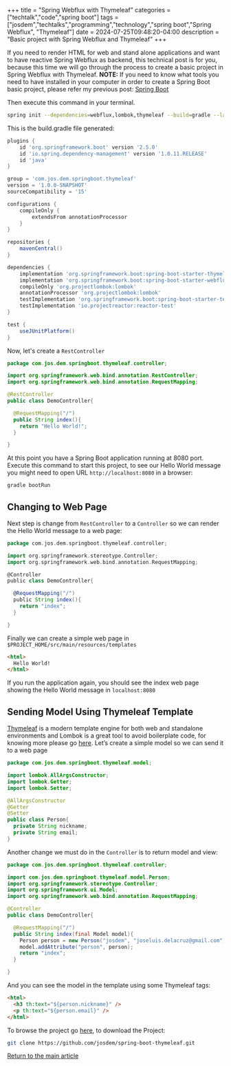 +++
title = "Spring Webflux with Thymeleaf"
categories = ["techtalk","code","spring boot"]
tags = ["josdem","techtalks","programming","technology","spring boot","Spring Webflux", "Thymeleaf"]
date = 2024-07-25T09:48:20-04:00
description = "Basic project with Spring Webflux and Thymeleaf"
+++

If you need to render HTML for web and stand alone applications and want to have reactive Spring Webflux as backend, this technical post is for you, because this time we will go through the process to create a basic project in Spring Webflux with Thymeleaf. **NOTE:** If you need to know what tools you need to have installed in your computer in order to create a Spring Boot basic project, please refer my previous post: [Spring Boot](/techtalk/spring/spring_boot)


Then execute this command in your terminal.

```bash
spring init --dependencies=webflux,lombok,thymeleaf --build=gradle --language=java spring-boot-thymeleaf
```

This is the build.gradle file generated:

```groovy
plugins {
	id 'org.springframework.boot' version '2.5.0'
	id 'io.spring.dependency-management' version '1.0.11.RELEASE'
	id 'java'
}

group = 'com.jos.dem.springboot.thymeleaf'
version = '1.0.0-SNAPSHOT'
sourceCompatibility = '15'

configurations {
	compileOnly {
		extendsFrom annotationProcessor
	}
}

repositories {
	mavenCentral()
}

dependencies {
	implementation 'org.springframework.boot:spring-boot-starter-thymeleaf'
	implementation 'org.springframework.boot:spring-boot-starter-webflux'
	compileOnly 'org.projectlombok:lombok'
	annotationProcessor 'org.projectlombok:lombok'
	testImplementation 'org.springframework.boot:spring-boot-starter-test'
	testImplementation 'io.projectreactor:reactor-test'
}

test {
	useJUnitPlatform()
}
```

Now, let's create a `RestController`

```java
package com.jos.dem.springboot.thymeleaf.controller;

import org.springframework.web.bind.annotation.RestController;
import org.springframework.web.bind.annotation.RequestMapping;

@RestController
public class DemoController{

  @RequestMapping("/")
  public String index(){
    return "Hello World!";
  }

}
```

At this point you have a Spring Boot application running at 8080 port. Execute this command to start this project, to see our Hello World message you might need to open URL `http://localhost:8080` in a browser:

```bash
gradle bootRun
```

## Changing to Web Page

Next step is change from `RestController` to a `Controller` so we can render the Hello World message to a web page:

```groovy
package com.jos.dem.springboot.thymeleaf.controller;

import org.springframework.stereotype.Controller;
import org.springframework.web.bind.annotation.RequestMapping;

@Controller
public class DemoController{

  @RequestMapping("/")
  public String index(){
    return "index";
  }

}
```

Finally we can create a simple web page in `$PROJECT_HOME/src/main/resources/templates`

```html
<html>
  Hello World!
</html>
```

If you run the application again, you should see the index web page showing the Hello World message in `localhost:8080`

## Sending Model Using Thymeleaf Template

[Thymeleaf](http://www.thymeleaf.org/) is a modern template engine for both web and standalone environments and Lombok is a great tool to avoid boilerplate code, for knowing more please go [here](https://projectlombok.org/). Let’s create a simple model so we can send it to a web page

```java
package com.jos.dem.springboot.thymeleaf.model;

import lombok.AllArgsConstructor;
import lombok.Getter;
import lombok.Setter;

@AllArgsConstructor
@Getter
@Setter
public class Person{
  private String nickname;
  private String email;
}
```

Another change we must do in the `Controller` is to return model and view:

```java
package com.jos.dem.springboot.thymeleaf.controller;

import com.jos.dem.springboot.thymeleaf.model.Person;
import org.springframework.stereotype.Controller;
import org.springframework.ui.Model;
import org.springframework.web.bind.annotation.RequestMapping;

@Controller
public class DemoController{

  @RequestMapping("/")
  public String index(final Model model){
    Person person = new Person("josdem", "joseluis.delacruz@gmail.com");
    model.addAttribute("person", person);
    return "index";
  }

}
```

And you can see the model in the template using some Thymeleaf tags:

```html
<html>
  <h3 th:text="${person.nickname}" />
  <p th:text="${person.email}" />
</html>
```

To browse the project go [here](https://github.com/josdem/spring-webflux-thymeleaf), to download the Project:

```bash
git clone https://github.com/josdem/spring-boot-thymeleaf.git
```

[Return to the main article](/techtalk/spring_boot)
